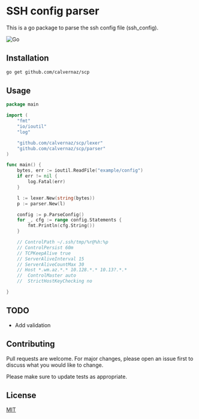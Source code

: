 # SSH config parser

This is a go package to parse the ssh config file (ssh_config).

![Go](https://github.com/calvernaz/scp/workflows/Go/badge.svg?branch=master)

## Installation

```bash
go get github.com/calvernaz/scp
```

## Usage
[embedmd]:# (example/example.go)
```go
package main

import (
	"fmt"
	"io/ioutil"
	"log"

	"github.com/calvernaz/scp/lexer"
	"github.com/calvernaz/scp/parser"
)

func main() {
	bytes, err := ioutil.ReadFile("example/config")
	if err != nil {
		log.Fatal(err)
	}

	l := lexer.New(string(bytes))
	p := parser.New(l)

	config := p.ParseConfig()
	for _, cfg := range config.Statements {
		fmt.Println(cfg.String())
	}

	// ControlPath ~/.ssh/tmp/%r@%h:%p
	// ControlPersist 60m
	// TCPKeepAlive true
	// ServerAliveInterval 15
	// ServerAliveCountMax 30
	// Host *.wm.az.*.* 10.128.*.* 10.13?.*.*
	//  ControlMaster auto
	//  StrictHostKeyChecking no

}
```
## TODO

- Add validation

## Contributing
Pull requests are welcome. For major changes, please open an issue first to discuss what you would like to change.

Please make sure to update tests as appropriate.

## License
[MIT](https://choosealicense.com/licenses/mit/)

